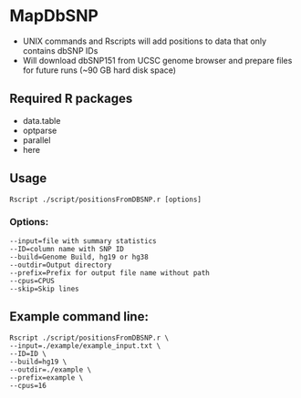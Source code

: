 # MapDbSNP

* UNIX commands and Rscripts will add positions to data that only contains dbSNP IDs
* Will download dbSNP151 from UCSC genome browser and prepare files for future runs (~90 GB hard disk space)

## Required R packages

* data.table
* optparse
* parallel
* here


## Usage

``` {bash}
Rscript ./script/positionsFromDBSNP.r [options]
```

### Options:

	--input=file with summary statistics
	--ID=column name with SNP ID
	--build=Genome Build, hg19 or hg38
	--outdir=Output directory
	--prefix=Prefix for output file name without path
	--cpus=CPUS
	--skip=Skip lines

## Example command line:
``` {bash}
Rscript ./script/positionsFromDBSNP.r \
--input=./example/example_input.txt \
--ID=ID \
--build=hg19 \
--outdir=./example \
--prefix=example \
--cpus=16
```
